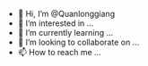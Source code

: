 - 👋 Hi, I’m @Quanlonggiang
- 👀 I’m interested in ...
- 🌱 I’m currently learning ...
- 💞️ I’m looking to collaborate on ...
- 📫 How to reach me ...

<!---
Quanlonggiang/Quanlonggiang is a ✨ special ✨ repository because its `README.md` (this file) appears on your GitHub profile.
You can click the Preview link to take a look at your changes.
--->
